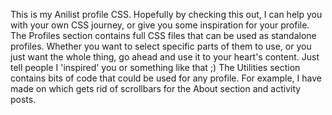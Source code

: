 This is my Anilist profile CSS. Hopefully by checking this out, I can help you with your own CSS journey, or give you some inspiration for your profile.
The Profiles section contains full CSS files that can be used as standalone profiles. Whether you want to select specific parts of them to use, or you just want the whole thing, go ahead and use it to your heart's content. Just tell people I 'inspired' you or something like that ;)
The Utilities section contains bits of code that could be used for any profile. For example, I have made on which gets rid of scrollbars for the About section and activity posts.
